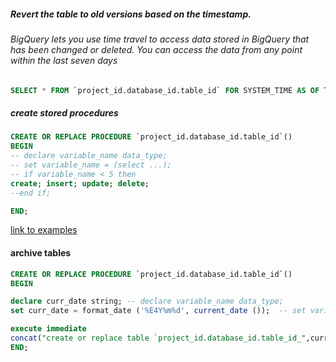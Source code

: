##### Revert the table to old versions based on the timestamp.
###### BigQuery lets you use time travel to access data stored in BigQuery that has been changed or deleted. You can access the data from any point within the last seven days

```SQL
SELECT * FROM `project_id.database_id.table_id` FOR SYSTEM_TIME AS OF TIMESTAMP_SUB(CURRENT_TIMESTAMP(), INTERVAL 200 minute)
```

##### create stored procedures

```SQL
CREATE OR REPLACE PROCEDURE `project_id.database_id.table_id`()
BEGIN
-- declare variable_name data_type;
-- set variable_name = (select ...);
-- if variable_name < 5 then
create; insert; update; delete;
--end if;

END;
```
[link to examples](https://dwgeek.com/bigquery-control-flow-statements-if-loop-while.html/#:~:text=%5BELSE%20sql_statement_listn%5D%20END%20IF%3B,IF%20statement%20in%20BigQuery%20script.)
#### archive tables

```SQL
CREATE OR REPLACE PROCEDURE `project_id.database_id.table_id`()
BEGIN

declare curr_date string; -- declare variable_name data_type;
set curr_date = format_date ('%E4Y%m%d', current_date ());  -- set variable_name = (select ...);

execute immediate
concat("create or replace table `project_id.database_id.table_id_",curr_date,"`"," as select * from `project_id.database_id.table_id`");
END;
```
